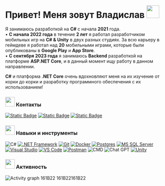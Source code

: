 # Привет! Меня зовут Владислав <img src="https://raw.githubusercontent.com/Tarikul-Islam-Anik/Telegram-Animated-Emojis/main/People/Man%20Technologist.webp" width="40x"> 

Я занимаюсь разработкой на __C#__ с начала __2021__ года.  
• __С начала 2022 года__ в течение __2 лет__ я работал разработчиком мобильных игр на __C# & Unity__ в двух разных студиях. За всю карьеру в геймдеве я работал над __20__ мобильными играми, которые были опубликованы в __Google Play__ и __App Store__.  
• __С сентября 2023 года__ я занимаюсь __Backend__ разработкой на платформе __ASP.NET Core__, и в данный момент ищу работу в данном направлении.  

__C#__ и платформа __.NET Core__ очень вдохновляют меня на их изучение от корки до корки и разработку программного обеспечения с их использованием!  

### <img src="https://raw.githubusercontent.com/Tarikul-Islam-Anik/Telegram-Animated-Emojis/main/Objects/Inbox%20Tray.webp" width="30px"> Контакты
[![Static Badge](https://img.shields.io/badge/LinkedIn-white?style=for-the-badge&logo=linkedin&logoColor=white&color=0A66C2)](https://www.linkedin.com/in/mangushev)
[![Static Badge](https://img.shields.io/badge/Email-white?style=for-the-badge&logo=Gmail&logoColor=white&color=%23EA4335)](mailto:mangushev.net@gmail.com)
[![Static Badge](https://img.shields.io/badge/Telegram-white?style=for-the-badge&logo=Telegram&logoColor=white&color=%2326A5E4)](https://t.me/Vladislav_2123)


### <img src="https://raw.githubusercontent.com/Tarikul-Islam-Anik/Telegram-Animated-Emojis/main/Objects/Toolbox.webp" width="30"/> Навыки и инструменты
![C#](https://img.shields.io/badge/c%23-white?style=for-the-badge&logo=csharp&color=%23512BD4)
[![.NET Framework](https://img.shields.io/badge/Framework-white?style=for-the-badge&logo=.NET&color=%23512BD4)](https://dotnet.microsoft.com/en-us/)
[![Git](https://img.shields.io/badge/git-white?style=for-the-badge&logo=git&logoColor=white&color=F05032)](https://git-scm.com/)
[![Docker](https://img.shields.io/badge/docker-white?style=for-the-badge&logo=docker)](https://www.docker.com/)
[![Postgres](https://img.shields.io/badge/Postgres-white?style=for-the-badge&logo=postgreSQL&logoColor=white&color=4169E1)](https://www.postgresql.org/)
[![MS SQL Server](https://img.shields.io/badge/MS_SQL_Server-white?style=for-the-badge&logo=Microsoft%20SQL%20Server&color=%23CC2927)](https://www.microsoft.com/ru-ru/sql-server/sql-server-2019)
[![Visual Studio](https://img.shields.io/badge/Visual_Studio-white?style=for-the-badge&logo=Visual%20Studio&color=5C2D91)](https://visualstudio.microsoft.com/ru/)
[![VS Code](https://img.shields.io/badge/VS_Code-white?style=for-the-badge&logo=Visual%20Studio%20Code&color=007ACC)](https://code.visualstudio.com/)
[![Postman](https://img.shields.io/badge/Postman-white?style=for-the-badge&logo=Postman&logoColor=white&color=FF6C37)](https://www.postman.com/)
![CMD](https://img.shields.io/badge/CMD-white?style=for-the-badge&logo=Windows%20Terminal&color=4D4D4D)
![Chat GPT](https://img.shields.io/badge/Chat%20GPT-412991?style=for-the-badge&logo=OpenAI)
[![Unity](https://img.shields.io/badge/Unity-white?style=for-the-badge&logo=Unity&color=%23000000)](https://unity.com)

### <img src="https://raw.githubusercontent.com/Tarikul-Islam-Anik/Telegram-Animated-Emojis/main/Objects/Tear%20Off%20Calendar.webp" width="30px"> Активность
![Activity graph](https://github-readme-activity-graph.vercel.app/graph?username=Vladislav2123&theme=gitgub-compact&bg_color=0d1117&color=8b949e&line=474648&point=8b949e&area=true&area_color=4A525E&hide_border=true&hide_title=true)
161B22
161B22161B22
